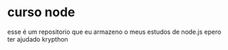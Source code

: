 # curso node
 esse é um repositorio que eu armazeno o meus estudos de node.js
 epero ter ajudado
krypthon
